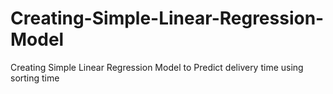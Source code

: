 # Creating-Simple-Linear-Regression-Model
Creating Simple Linear Regression Model to Predict delivery time using sorting time
